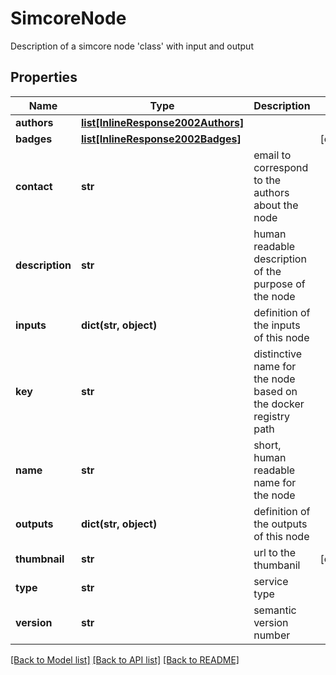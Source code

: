 # SimcoreNode

Description of a simcore node 'class' with input and output
## Properties
Name | Type | Description | Notes
------------ | ------------- | ------------- | -------------
**authors** | [**list[InlineResponse2002Authors]**](InlineResponse2002Authors.md) |  | 
**badges** | [**list[InlineResponse2002Badges]**](InlineResponse2002Badges.md) |  | [optional] 
**contact** | **str** | email to correspond to the authors about the node | 
**description** | **str** | human readable description of the purpose of the node | 
**inputs** | **dict(str, object)** | definition of the inputs of this node | 
**key** | **str** | distinctive name for the node based on the docker registry path | 
**name** | **str** | short, human readable name for the node | 
**outputs** | **dict(str, object)** | definition of the outputs of this node | 
**thumbnail** | **str** | url to the thumbanil | [optional] 
**type** | **str** | service type | 
**version** | **str** | semantic version number | 

[[Back to Model list]](../README.md#documentation-for-models) [[Back to API list]](../README.md#documentation-for-api-endpoints) [[Back to README]](../README.md)


